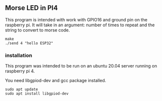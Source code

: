 ## Morse LED in PI4

This program is intended with work with GPIO16 and ground pin on the raspberry pi. It will take in an argument: number of times to repeat and the string to convert to morse code.

```
make
./send 4 "hello ESP32"
```

### installation
This program was intended to be run on an ubuntu 20.04 server running on raspberry pi 4.

You need libgpiod-dev and gcc package installed.

```
sudo apt update
sudo apt install libgpiod-dev
```

